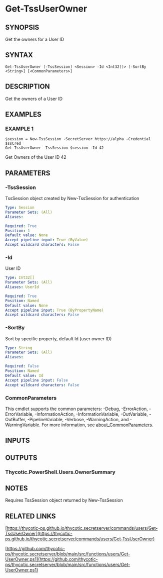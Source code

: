 # Get-TssUserOwner

## SYNOPSIS
Get the owners for a User ID

## SYNTAX

```
Get-TssUserOwner [-TssSession] <Session> -Id <Int32[]> [-SortBy <String>] [<CommonParameters>]
```

## DESCRIPTION
Get the owners of a User ID

## EXAMPLES

### EXAMPLE 1
```
$session = New-TssSession -SecretServer https://alpha -Credential $ssCred
Get-TssUserOwner -TssSession $session -Id 42
```

Get Owners of the User ID 42

## PARAMETERS

### -TssSession
TssSession object created by New-TssSession for authentication

```yaml
Type: Session
Parameter Sets: (All)
Aliases:

Required: True
Position: 1
Default value: None
Accept pipeline input: True (ByValue)
Accept wildcard characters: False
```

### -Id
User ID

```yaml
Type: Int32[]
Parameter Sets: (All)
Aliases: UserId

Required: True
Position: Named
Default value: None
Accept pipeline input: True (ByPropertyName)
Accept wildcard characters: False
```

### -SortBy
Sort by specific property, default Id (user owner ID)

```yaml
Type: String
Parameter Sets: (All)
Aliases:

Required: False
Position: Named
Default value: Id
Accept pipeline input: False
Accept wildcard characters: False
```

### CommonParameters
This cmdlet supports the common parameters: -Debug, -ErrorAction, -ErrorVariable, -InformationAction, -InformationVariable, -OutVariable, -OutBuffer, -PipelineVariable, -Verbose, -WarningAction, and -WarningVariable. For more information, see [about_CommonParameters](http://go.microsoft.com/fwlink/?LinkID=113216).

## INPUTS

## OUTPUTS

### Thycotic.PowerShell.Users.OwnerSummary
## NOTES
Requires TssSession object returned by New-TssSession

## RELATED LINKS

[https://thycotic-ps.github.io/thycotic.secretserver/commands/users/Get-TssUserOwner](https://thycotic-ps.github.io/thycotic.secretserver/commands/users/Get-TssUserOwner)

[https://github.com/thycotic-ps/thycotic.secretserver/blob/main/src/functions/users/Get-UserOwner.ps1](https://github.com/thycotic-ps/thycotic.secretserver/blob/main/src/functions/users/Get-UserOwner.ps1)

